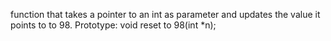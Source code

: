 function that takes a pointer to an int as parameter and updates the value it points to to 98.
Prototype: void reset to 98(int *n);
